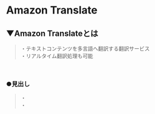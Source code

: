 # Amazon Translate

## ▼Amazon Translateとは
>・テキストコンテンツを多言語へ翻訳する翻訳サービス<br>
>・リアルタイム翻訳処理も可能<br>
<br>

### ●見出し
>・<br>
>・<br>
<br>
